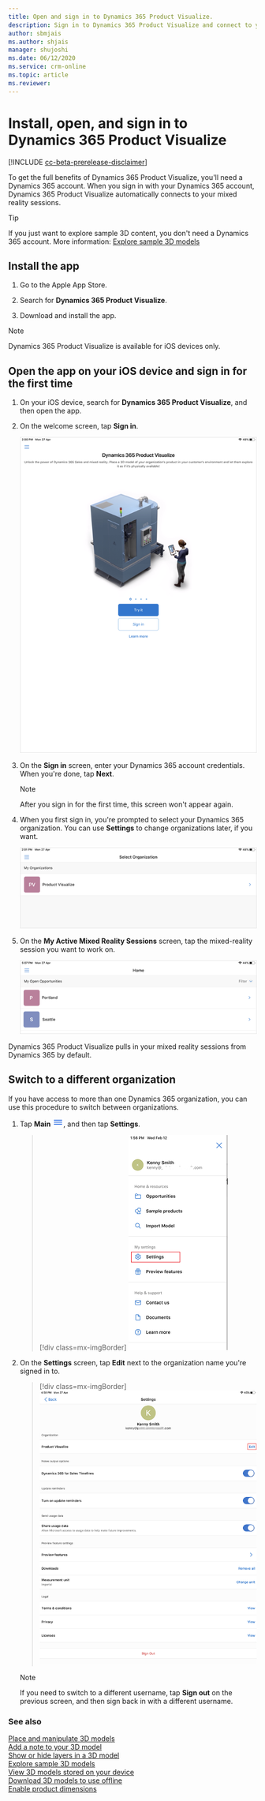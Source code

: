 ```yaml
---
title: Open and sign in to Dynamics 365 Product Visualize.
description: Sign in to Dynamics 365 Product Visualize and connect to your Dynamics 365 instance
author: sbmjais
ms.author: shjais
manager: shujoshi
ms.date: 06/12/2020
ms.service: crm-online
ms.topic: article
ms.reviewer:
---
```


# Install, open, and sign in to Dynamics 365 Product Visualize

[!INCLUDE [cc-beta-prerelease-disclaimer](../includes/cc-beta-prerelease-disclaimer.md)]

To get the full benefits of Dynamics 365 Product Visualize, you'll need a Dynamics 365 account. When you sign in with your Dynamics 365 account, Dynamics 365 Product Visualize automatically connects to your mixed reality sessions.

> [!TIP]
> If you just want to explore sample 3D content, you don't need a Dynamics 365 account. More information: [Explore sample 3D models](explore-samples.md)
 
## Install the app

1. Go to the Apple App Store.

2. Search for **Dynamics 365 Product Visualize**.

3. Download and install the app.

> [!NOTE]
> Dynamics 365 Product Visualize is available for iOS devices only.

## Open the app on your iOS device and sign in for the first time

1.	On your iOS device, search for **Dynamics 365 Product Visualize**, and then open the app.

2.	On the welcome screen, tap **Sign in**.

    ![Welcome screen](media/welcome.PNG "Welcome screen")
 
3.	On the **Sign in** screen, enter your Dynamics 365 account credentials. When you're done, tap **Next**.  
 
    > [!NOTE]
    > After you sign in for the first time, this screen won't appear again.

4.	When you first sign in, you're prompted to select your Dynamics 365 organization. You can use **Settings** to change organizations later, if you want.  

    ![My organizations screen](media/my-organizations.PNG "My organizations screen") 
 
5.	On the **My Active Mixed Reality Sessions** screen, tap the mixed-reality session you want to work on.  

    ![My Active Mixed Reality Sessions](media/my-open-opportunities.PNG "My Active Mixed Reality Sessions")
 
Dynamics 365 Product Visualize pulls in your mixed reality sessions from Dynamics 365 by default.

## Switch to a different organization

If you have access to more than one Dynamics 365 organization, you can use this procedure to switch between organizations.

1.	Tap **Main** ![Main menu](media/hamburger-icon.png "Main menu"), and then tap **Settings**.

    > [!div class=mx-imgBorder]
    > ![Account settings menu item](media/edit-account-settings.png "Account settings menu item")
  
2.	On the **Settings** screen, tap **Edit** next to the organization name you're signed in to.

    > [!div class=mx-imgBorder]
    > ![Edit account settings](media/account-settings.png "Edit account settings")
 
    > [!NOTE]
    > If you need to switch to a different username, tap **Sign out** on the previous screen, and then sign back in with a different username.

### See also

[Place and manipulate 3D models](manipulate-models.md)<br>
[Add a note to your 3D model](add-note.md)<br>
[Show or hide layers in a 3D model](layers.md)<br>
[Explore sample 3D models](explore-samples.md)<br>
[View 3D models stored on your device](browse-models.md)<br>
[Download 3D models to use offline](download-models.md)<br>
[Enable product dimensions](product-dimensions.md)
